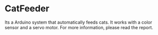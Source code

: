 # CatFeeder
Its a Arduino system that automatically feeds cats. It works with a color sensor and a servo motor. For more information,
please read the report.
